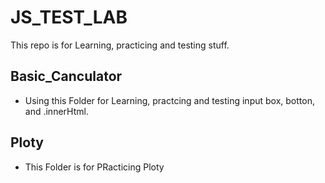 # JS_TEST_LAB
This repo is for Learning, practicing and testing stuff.

## Basic_Canculator
   - Using this Folder for Learning, practcing and testing input box, botton, and .innerHtml.

## Ploty
   - This Folder is for PRacticing Ploty
